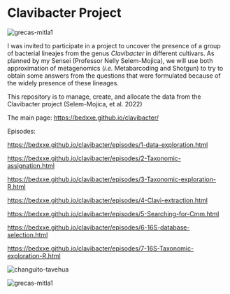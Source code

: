 # Clavibacter Project

![grecas-mitla1](https://user-images.githubusercontent.com/67386612/177206178-e3f3a9ff-608c-4fce-bd58-aa4b29ef6990.png)

I was invited to participate in a project to uncover the presence of a group of bacterial lineajes from the genus 
_Clavibacter_ in different cultivars. As planned by my Sensei (Professor Nelly Selem-Mojica), we will use 
both approximation of metagenomics (_i.e._ Metabarcoding and Shotgun) to try to obtain some answers 
from the questions that were formulated because of the widely presence of these lineages.

This repository is to manage, create, and allocate the data from the Clavibacter project (Selem-Mojica, et al. 2022)

The main page:
https://bedxxe.github.io/clavibacter/

Episodes:

https://bedxxe.github.io/clavibacter/episodes/1-data-exploration.html

https://bedxxe.github.io/clavibacter/episodes/2-Taxonomic-assignation.html

https://bedxxe.github.io/clavibacter/episodes/3-Taxonomic-exploration-R.html

https://bedxxe.github.io/clavibacter/episodes/4-Clavi-extraction.html

https://bedxxe.github.io/clavibacter/episodes/5-Searching-for-Cmm.html

https://bedxxe.github.io/clavibacter/episodes/6-16S-database-selection.html

https://bedxxe.github.io/clavibacter/episodes/7-16S-Taxonomic-exploration-R.html

![changuito-tavehua](https://user-images.githubusercontent.com/67386612/166823738-87a8da81-11d4-4dcb-88f9-06206c5bd824.png)




![grecas-mitla1](https://user-images.githubusercontent.com/67386612/177206200-34922b72-228a-43cc-9ecf-4a0ffab66036.png)

